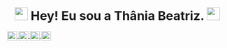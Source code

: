 <h1 align="center" ><img src="https://slackmojis.com/emojis/10521-meow_code/download" width="30"/> Hey! Eu sou a Thânia Beatriz. <img src="https://slackmojis.com/emojis/10521-meow_code/download" width="30"/></h1>


<a href="https://www.instagram.com/thaniabeatriz_/">
  <img align="center" alt="Instagram" width="22px" src="https://slackmojis.com/emojis/632-instagram/download" />
</a>
<a href="https://open.spotify.com/user/214kcdjp236xsg3vtthx5jfjy">
  <img align="center" alt="Spotify" width="22px" src="https://slackmojis.com/emojis/41-spotify/download" />
</a>
<a href="https://www.linkedin.com/in/thania-pereira/">
  <img align="center" alt="Linkedin" width="22px" src="https://slackmojis.com/emojis/711-linkedin/download" />
</a>
<a href="https://github.com/thaniabeatriz">
  <img align="center" alt="Linkedin" width="22px" src="https://slackmojis.com/emojis/8712-github/download" />
</a>



